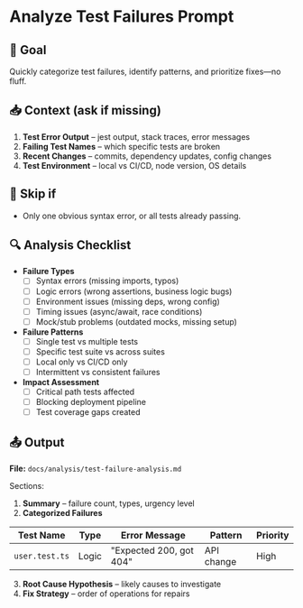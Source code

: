# Analyze Test Failures Prompt

## 🎯 Goal
Quickly categorize test failures, identify patterns, and prioritize fixes—no fluff.

## 📥 Context (ask if missing)
1. **Test Error Output** – jest output, stack traces, error messages
2. **Failing Test Names** – which specific tests are broken
3. **Recent Changes** – commits, dependency updates, config changes
4. **Test Environment** – local vs CI/CD, node version, OS details

## 🚦 Skip if
- Only one obvious syntax error, or all tests already passing.

## 🔍 Analysis Checklist
- **Failure Types**
  - [ ] Syntax errors (missing imports, typos)
  - [ ] Logic errors (wrong assertions, business logic bugs)
  - [ ] Environment issues (missing deps, wrong config)
  - [ ] Timing issues (async/await, race conditions)
  - [ ] Mock/stub problems (outdated mocks, missing setup)

- **Failure Patterns**
  - [ ] Single test vs multiple tests
  - [ ] Specific test suite vs across suites
  - [ ] Local only vs CI/CD only
  - [ ] Intermittent vs consistent failures

- **Impact Assessment**
  - [ ] Critical path tests affected
  - [ ] Blocking deployment pipeline
  - [ ] Test coverage gaps created

## 📤 Output
**File:** `docs/analysis/test-failure-analysis.md`

Sections:
1. **Summary** – failure count, types, urgency level
2. **Categorized Failures**

| Test Name | Type | Error Message | Pattern | Priority |
|-----------|------|---------------|---------|----------|
| `user.test.ts` | Logic | "Expected 200, got 404" | API change | High |

3. **Root Cause Hypothesis** – likely causes to investigate
4. **Fix Strategy** – order of operations for repairs 